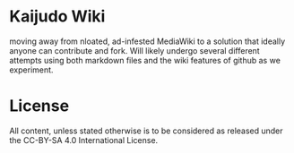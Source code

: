 # Kaijudo Wiki

moving away from nloated, ad-infested MediaWiki to a solution that ideally anyone can contribute and fork. Will likely undergo several different attempts using both markdown files and the wiki features of github as we experiment. 

# License

All content, unless stated otherwise is to be considered as released under the CC-BY-SA 4.0 International License. 
